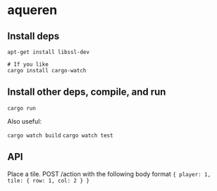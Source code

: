 # aqueren

## Install deps

```
apt-get install libssl-dev

# If you like
cargo install cargo-watch
```

## Install other deps, compile, and run

`cargo run`

Also useful:

`cargo watch build`
`cargo watch test`

## API
Place a tile. POST /action with the following body format
`{ player: 1, tile: { row: 1, col: 2 } }`
